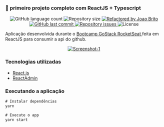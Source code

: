 ### :rocket: primeiro projeto completo com ReactJS + Typescript

<p align="center">
  <img alt="GitHub language count" src="https://img.shields.io/github/languages/count/joaocbrito/gostack11-primeiro-projeto-react?color=%2304D361">

  <img alt="Repository size" src="https://img.shields.io/github/repo-size/joaocbrito/gostack11-primeiro-projeto-react">
	
  <a href="https://www.linkedin.com/in/joao-brito-b13418199/">
    <img alt="Refactored by Joao Brito" src="https://img.shields.io/badge/made%20by-joaocbrito-%2304D361">
  </a>

  <a href="https://github.com/joaocbrito/gostack11-primeiro-projeto-react/commits/master">
    <img alt="GitHub last commit" src="https://img.shields.io/github/last-commit/joaocbrito/gostack11-primeiro-projeto-react">
  </a>

  <a href="https://github.com/joaocbrito/gostack11-primeiro-projeto-react/issues">
    <img alt="Repository issues" src="https://img.shields.io/github/issues/joaocbrito/gostack11-primeiro-projeto-react">
  </a>

  <img alt="License" src="https://img.shields.io/badge/license-MIT-brightgreen">
</p>

Aplicação desenvolvida durante o [Bootcamp GoStack RocketSeat ](https://rocketseat.com.br/bootcamp) feita em ReactJS para consumir a api do github.


<p align="center">
  <a href="https://i.ibb.co/9pLWKgp"><img src="https://i.ibb.co/9pLWKgp/panel.png" alt="Screenshot-1" border="0"></a>
</p>



### Tecnologias utilizadas

- [React.js](https://pt-br.reactjs.org/)
- [ReactAdmin](https://marmelab.com/react-admin/)


### Executando a aplicação

```js
# Instalar dependências
yarn

# Execute o app
yarn start
```
